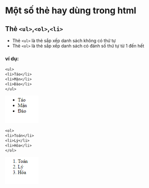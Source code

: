 # Một số thẻ hay dùng trong html
## Thẻ `<ul>`,`<ol>`,`<li>`
- Thẻ `<ul>` là thẻ sắp xếp danh sách không có thứ tự
- Thẻ `<ol>` là thẻ sắp xếp danh sách có đánh số thứ tự từ 1 đến hết
### ví dụ:
```
<ul>
<li>Táo</li>
<li>Mận</li>
<li>Đào</li>
</ul>
```
![alt](/images/Screenshot_54.png)
```
<ol>
<li>Toán</li>
<li>Lý</li>
<li>Hóa</li>
</ol>
```
![alt](/images/Screenshot_55.png)
